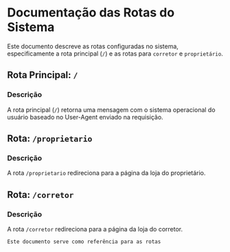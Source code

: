 
# Documentação das Rotas do Sistema

Este documento descreve as rotas configuradas no sistema, especificamente a rota principal (`/`) e as rotas para `corretor` e `proprietário`.

## Rota Principal: `/`

### Descrição
A rota principal (`/`) retorna uma mensagem com o sistema operacional do usuário baseado no User-Agent enviado na requisição.


## Rota: `/proprietario`

### Descrição
A rota `/proprietario` redireciona para a página da loja do proprietário.


## Rota: `/corretor`

### Descrição
A rota `/corretor` redireciona para a página da loja do corretor.

```
Este documento serve como referência para as rotas
```
